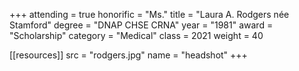 +++
attending = true
honorific = "Ms."
title     = "Laura A. Rodgers née Stamford"
degree    = "DNAP CHSE CRNA"
year      = "1981"
award     = "Scholarship"
category  = "Medical"
class     = 2021
weight    = 40

[[resources]]
  src  = "rodgers.jpg"
  name = "headshot"
+++
